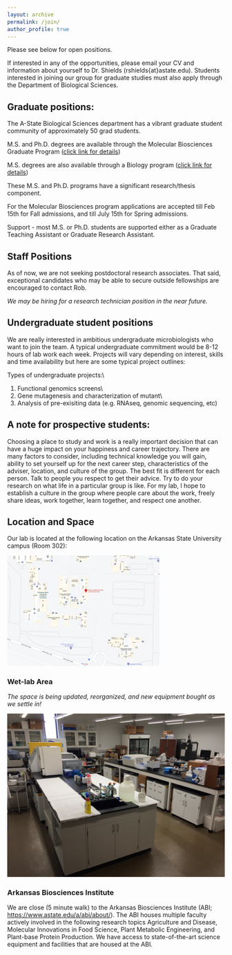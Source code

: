 ```yaml
---
layout: archive
permalink: /join/
author_profile: true
---
```


Please see below for open positions.

If interested in any of the opportunities, please email your CV and information about yourself to Dr. Shields (rshields{at}astate.edu). Students interested in joining our group for graduate studies must also apply through the Department of Biological Sciences.

## Graduate positions:

The A-State Biological Sciences department has a vibrant graduate student community of approximately 50 grad students.

M.S. and Ph.D. degrees are available through the Molecular Biosciences Graduate Program ([click link for details](https://www.astate.edu/college/sciences-and-mathematics/degrees/degree-details.dot?mid=923c2388-a12b-4652-a39d-dd4b77519a7e))

M.S. degrees are also available through a Biology program ([click link for details](https://www.astate.edu/college/sciences-and-mathematics/degrees/degree-details.dot?mid=3ee79ec1-24ed-48f8-9c73-7bea39c83b77))

These M.S. and Ph.D. programs have a significant research/thesis component.

For the Molecular Biosciences program applications are accepted till Feb 15th for Fall admissions, and till July 15th for Spring admissions.

Support - most M.S. or Ph.D. students are supported either as a Graduate Teaching Assistant or Graduate Research Assistant.

## Staff Positions

As of now, we are not seeking postdoctoral research associates. That said, exceptional candidates who may be able to secure outside fellowships are encouraged to contact Rob.

*We may be hiring for a research technician position in the near future.*

## Undergraduate student positions

We are really interested in ambitious undergraduate microbiologists who want to join the team. A typical undergraduate commitment would be 8-12 hours of lab work each week. Projects will vary depending on interest, skills and time availability but here are some typical project outlines:

Types of undergraduate projects:\
1) Functional genomics screens\
2) Gene mutagenesis and characterization of mutant\
3) Analysis of pre-exisiting data (e.g. RNAseq, genomic sequencing, etc)

## A note for prospective students:

Choosing a place to study and work is a really important decision that can have a huge impact on your happiness and career trajectory. There are many factors to consider, including technical knowledge you will gain, ability to set yourself up for the next career step, characteristics of the adviser, location, and culture of the group. The best fit is different for each person. Talk to people you respect to get their advice. Try to do your research on what life in a particular group is like. For my lab, I hope to establish a culture in the group where people care about the work, freely share ideas, work together, learn together, and respect one another.

## Location and Space

Our lab is located at the following location on the Arkansas State University campus (Room 302):

<img src='/images/gmapslab.png' width="70%" height="70%">

### Wet-lab Area

*The space is being updated, reorganized, and new equipment bought as we settle in!*

<img src='/images/IMG_0447.JPG'>

### Arkansas Biosciences Institute

We are close (5 minute walk) to the Arkansas Biosciences Institute (ABI; https://www.astate.edu/a/abi/about/). The ABI houses multiple faculty actively involved in the following research topics Agriculture and Disease, Molecular Innovations in Food Science, Plant Metabolic Engineering, and Plant-base Protein Production. We have access to state-of-the-art science equipment and facilities that are housed at the ABI. 
